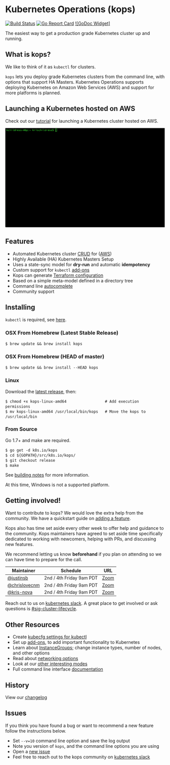 # Kubernetes Operations (kops)

[![Build Status](https://travis-ci.org/kubernetes/kops.svg?branch=master)](https://travis-ci.org/kubernetes/kops) [![Go Report Card](https://goreportcard.com/badge/k8s.io/kops)](https://goreportcard.com/report/k8s.io/kops) [![GoDoc Widget]](https://godoc.org/k8s.io/kops)


The easiest way to get a production grade Kubernetes cluster up and running.

## What is kops?

We like to think of it as `kubectl` for clusters.

`kops` lets you deploy grade Kubernetes clusters from the command line, with
options that support HA Masters. Kubernetes Operations supports deploying
Kubernetes on Amazon Web Services (AWS) and support for more platforms is planned.

## Launching a Kubernetes hosted on AWS

Check out our [tutorial](/docs/aws.md) for launching a Kubernetes cluster hosted
on AWS.

<p align="center">
  <img src="/docs/img/demo.gif" width="885" > </image>
</p>

## Features

* Automated Kubernetes cluster [CRUD](/docs/commands.md) for ([AWS](/docs/aws.md))
* Highly Available (HA) Kubernetes Masters Setup
* Uses a state-sync model for **dry-run** and automatic **idempotency**
* Custom support for `kubectl` [add-ons](/docs/addons.md)
* Kops can generate [Terraform configuration](/docs/terraform.md)
* Based on a simple meta-model defined in a directory tree
* Command line [autocomplete](/docs/cli/kops_completion.md)
* Community support

## Installing

`kubectl` is required, see [here](http://kubernetes.io/docs/user-guide/prereqs/).

<!-- Move this to an install guide -->

### OSX From Homebrew (Latest Stable Release)

```console
$ brew update && brew install kops
```

### OSX From Homebrew (HEAD of master)

```console
$ brew update && brew install --HEAD kops
```

### Linux

Download the [latest release](https://github.com/kubernetes/kops/releases/latest), then:

```console
$ chmod +x kops-linux-amd64                 # Add execution permissions
$ mv kops-linux-amd64 /usr/local/bin/kops   # Move the kops to /usr/local/bin
```

### From Source

Go 1.7+ and make are required.

```console
$ go get -d k8s.io/kops
$ cd ${GOPATH}/src/k8s.io/kops/
$ git checkout release
$ make
```

See [building notes](/docs/build.md) for more information.

At this time, Windows is not a supported platform.

## Getting involved!

Want to contribute to kops? We would love the extra help from the community. We
have a quickstart guide on [adding a feature](/docs/development/adding_a_feature.md).

Kops also has time set aside every other week to offer help and guidance to the
community. Kops maintainers have agreed to set aside time specifically dedicated
to working with newcomers, helping with PRs, and discussing new features.

We recommend letting us know **beforehand** if you plan on attending so we can
have time to prepare for the call.

| Maintainer   | Schedule      |  URL |
|--------------|---------------|-------|
| [@justinsb](https://github.com/justinsb)             |  2nd / 4th Friday 9am PDT | [Zoom](https://zoom.us/my/k8ssigaws) |
| [@chrislovecnm](https://github.com/chrislovecnm)     |  2nd / 4th Friday 9am PDT | [Zoom](https://zoom.us/my/k8ssigaws) |
| [@kris-nova](https://github.com/kris-nova)           |  2nd / 4th Friday 9am PDT | [Zoom](https://zoom.us/my/k8ssigaws) |

Reach out to us on [kubernetes slack](https://github.com/kubernetes/community#slack-chat).
A great place to get involved or ask questions is [#sig-cluster-lifecycle](https://kubernetes.slack.com/?redir=%2Fmessages%2Fsig-cluster-lifecycle%2F).

## Other Resources

 - Create [kubecfg settings for kubectl](/docs/tips.md#create-kubecfg-settings-for-kubectl)
 - Set up [add-ons](/docs/addons.md), to add important functionality to Kubernetes
 - Learn about [InstanceGroups](/docs/instance_groups.md); change
 instance types, number of nodes, and other options
 - Read about [networking options](/docs/networking.md)
 - Look at our [other interesting modes](/docs/commands.md#other-interesting-modes)
 - Full command line interface [documentation](/docs/cli/kops.md)

## History

View our [changelog](HISTORY.md)

## Issues

If you think you have found a bug or want to recommend a new feature follow the
instructions below.

- Set `--v=10` command line option and save the log output
- Note you version of `kops`, and the command line options you are using
- Open a [new issue](https://github.com/kubernetes/kops/issues/new)
- Feel free to reach out to the kops community on
[kubernetes slack](https://github.com/kubernetes/community#slack-chat)
